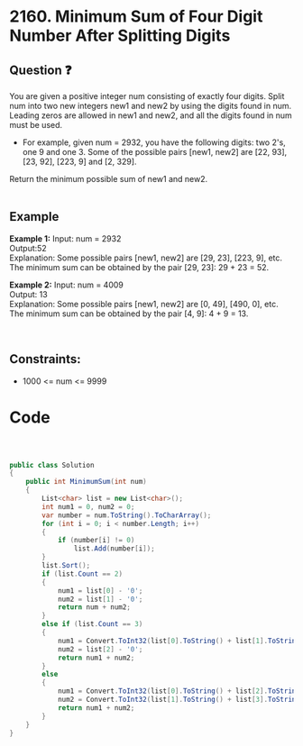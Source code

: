 # 2160. Minimum Sum of Four Digit Number After Splitting Digits
## Question ❓ <br>
You are given a positive integer num consisting of exactly four digits. Split num into two new integers new1 and new2 by using the digits found in num. Leading zeros are allowed in new1 and new2, and all the digits found in num must be used.
- For example, given num = 2932, you have the following digits: two 2's, one 9 and one 3. Some of the possible pairs [new1, new2] are [22, 93], [23, 92], [223, 9] and [2, 329].


Return the minimum possible sum of new1 and new2.
<br><br>

## Example

__Example 1:__
Input: num = 2932       
Output:52        
Explanation: Some possible pairs [new1, new2] are [29, 23], [223, 9], etc.
The minimum sum can be obtained by the pair [29, 23]: 29 + 23 = 52.
<br>

__Example 2:__  Input: num = 4009  
Output: 13          
Explanation:  Some possible pairs [new1, new2] are [0, 49], [490, 0], etc. 
The minimum sum can be obtained by the pair [4, 9]: 4 + 9 = 13.
<br>



      
<br>
  
## Constraints:

- 1000 <= num <= 9999

# Code
```C#



public class Solution
{
    public int MinimumSum(int num)
    {
        List<char> list = new List<char>();
        int num1 = 0, num2 = 0;
        var number = num.ToString().ToCharArray();
        for (int i = 0; i < number.Length; i++)
        {
            if (number[i] != 0)
                list.Add(number[i]);
        }
        list.Sort();
        if (list.Count == 2)
        {
            num1 = list[0] - '0';
            num2 = list[1] - '0';
            return num + num2;
        }
        else if (list.Count == 3)
        {
            num1 = Convert.ToInt32(list[0].ToString() + list[1].ToString());
            num2 = list[2] - '0';
            return num1 + num2;
        }
        else
        {
            num1 = Convert.ToInt32(list[0].ToString() + list[2].ToString());
            num2 = Convert.ToInt32(list[1].ToString() + list[3].ToString());
            return num1 + num2;
        }
    }
}



```
